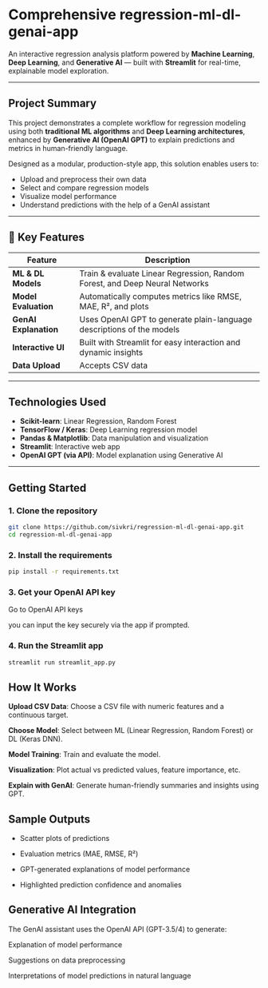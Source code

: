 # Comprehensive regression-ml-dl-genai-app

An interactive regression analysis platform powered by **Machine Learning**, **Deep Learning**, and **Generative AI** — built with **Streamlit** for real-time, explainable model exploration.

---

## Project Summary

This project demonstrates a complete workflow for regression modeling using both **traditional ML algorithms** and **Deep Learning architectures**, enhanced by **Generative AI (OpenAI GPT)** to explain predictions and metrics in human-friendly language.

Designed as a modular, production-style app, this solution enables users to:
- Upload and preprocess their own data
- Select and compare regression models
- Visualize model performance
- Understand predictions with the help of a GenAI assistant

---

## 🎯 Key Features

| Feature | Description |
|--------|-------------|
| **ML & DL Models** | Train & evaluate Linear Regression, Random Forest, and Deep Neural Networks |
| **Model Evaluation** | Automatically computes metrics like RMSE, MAE, R², and plots |
| **GenAI Explanation** | Uses OpenAI GPT to generate plain-language descriptions of the models |
| **Interactive UI** | Built with Streamlit for easy interaction and dynamic insights |
| **Data Upload** | Accepts CSV data
---

## Technologies Used

- **Scikit-learn**: Linear Regression, Random Forest
- **TensorFlow / Keras**: Deep Learning regression model
- **Pandas & Matplotlib**: Data manipulation and visualization
- **Streamlit**: Interactive web app
- **OpenAI GPT (via API)**: Model explanation using Generative AI

---

## Getting Started

### 1. Clone the repository

```bash
git clone https://github.com/sivkri/regression-ml-dl-genai-app.git
cd regression-ml-dl-genai-app
```
### 2. Install the requirements

```bash
pip install -r requirements.txt
```
### 3. Get your OpenAI API key

Go to OpenAI API keys

you can input the key securely via the app if prompted.

### 4. Run the Streamlit app

```bash
streamlit run streamlit_app.py
```
## How It Works

**Upload CSV Data**: Choose a CSV file with numeric features and a continuous target.

**Choose Model**: Select between ML (Linear Regression, Random Forest) or DL (Keras DNN).

**Model Training**: Train and evaluate the model.

**Visualization**: Plot actual vs predicted values, feature importance, etc.

**Explain with GenAI**: Generate human-friendly summaries and insights using GPT.

## Sample Outputs

- Scatter plots of predictions

- Evaluation metrics (MAE, RMSE, R²)

- GPT-generated explanations of model performance

- Highlighted prediction confidence and anomalies

## Generative AI Integration
The GenAI assistant uses the OpenAI API (GPT-3.5/4) to generate:

  Explanation of model performance

  Suggestions on data preprocessing

  Interpretations of model predictions in natural language

  
